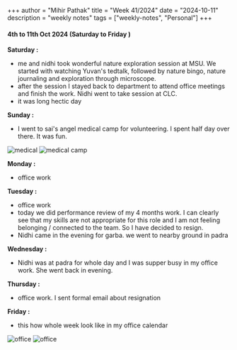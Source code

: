 +++
author = "Mihir Pathak"
title = "Week 41/2024"
date = "2024-10-11"
description = "weekly notes"
tags = ["weekly-notes", "Personal"]
+++

#### 4th to 11th Oct 2024 (Saturday to Friday )

**Saturday :**

- me and nidhi took wonderful nature exploration session at MSU. We started with watching Yuvan's tedtalk, followed by nature bingo, nature journaling and exploration through microscope. 
- after the session I stayed back to department to attend office meetings and finish the work. Nidhi went to take session at CLC.
- it was long hectic day 

**Sunday :**

- I went to sai's angel medical camp for volunteering. I spent half day over there. It was fun.

![medical](/w41/m.jpeg)
<img src="/w41/m.jpeg" alt="medical camp">

**Monday :**

- office work 

**Tuesday :**

- office work 
- today we did performance review of my 4 months work. I can clearly see that my skills are not appropriate for this role and I am not feeling belonging / connected to the team. So I have decided to resign. 
- Nidhi came in the evening for garba. we went to nearby ground in padra

**Wednesday :**

- Nidhi was at padra  for whole day and I was supper busy in my office work. She went back in evening.

**Thursday :**

- office work. I sent formal email about resignation

**Friday :**

- this how whole week look like in my office calendar 

![office](w41/o.png)
<img src="/w41/o.png" alt="office">



